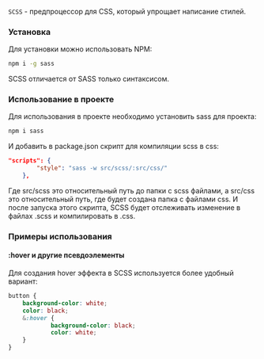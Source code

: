`SCSS` - предпроцессор для CSS, который упрощает написание стилей.
### Установка
Для установки можно использовать NPM:
``` bash
npm i -g sass
```
SCSS отличается от SASS только синтаксисом.
### Использование в проекте
Для использования в проекте необходимо установить sass для проекта:
```bash
npm i sass
```
И добавить в package.json скрипт для компиляции scss в css:
``` json    
"scripts": {
        "style": "sass -w src/scss/:src/css/"
    },
```
Где src/scss это относительный путь до папки с scss файлами, а src/css это относительный путь, где будет создана папка с файлами css.
И после запуска этого скрипта, SCSS будет отслеживать изменение в файлах .scss и компилировать в .css.
### Примеры использования
#### :hover и другие псевдоэлементы
Для создания hover эффекта в SCSS используется более удобный вариант:
```scss
button {
	background-color: white;
	color: black;
	&:hover {
			background-color: black;
			color: white;
	}
}
```